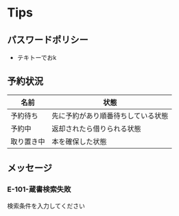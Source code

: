 # Tips

## パスワードポリシー

- テキトーでおk

## 予約状況

|名前|状態|
|--|--|
|予約待ち|先に予約があり順番待ちしている状態|
|予約中|返却されたら借りられる状態|
|取り置き中|本を確保した状態|

## メッセージ

### E-101-蔵書検索失敗

検索条件を入力してください

